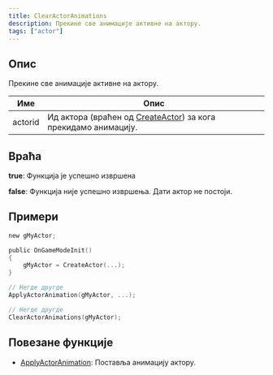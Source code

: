 ```yaml
---
title: ClearActorAnimations
description: Прекине све анимације активне на актору.
tags: ["actor"]
---
```


<VersionWarn version='SA-MP 0.3.7' />

## Опис

Прекине све анимације активне на актору.

| Име     | Опис                                                           |
| ------- | -------------------------------------------------------------- |
| actorid | Ид актора (враћен од [CreateActor](CreateActor)) за кога прекидамо анимацију. |

## Враћа

**true**: Функција је успешно извршена

**false**: Функција није успешно извршења. Дати актор не постоји.

## Примери

```c
new gMyActor;

public OnGameModeInit()
{
    gMyActor = CreateActor(...);
}

// Негде другде
ApplyActorAnimation(gMyActor, ...);

// Негде другде
ClearActorAnimations(gMyActor);
```

## Повезане функције

- [ApplyActorAnimation](ApplyActorAnimation.md): Поставља анимацију актору.
